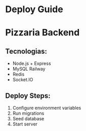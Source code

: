 # Deploy Guide
# Pizzaria Backend

## Tecnologias:
- Node.js + Express
- MySQL Railway
- Redis
- Socket.IO

## Deploy Steps:
1. Configure environment variables
2. Run migrations
3. Seed database
4. Start server